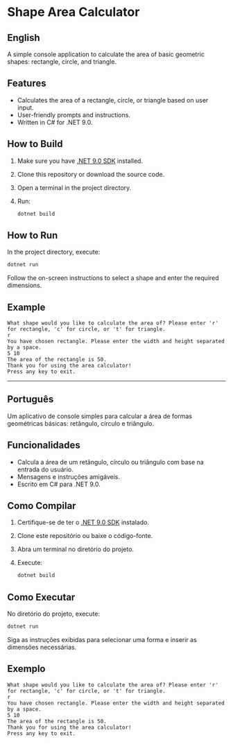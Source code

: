 # Shape Area Calculator

## English

A simple console application to calculate the area of basic geometric shapes: rectangle, circle, and triangle.

## Features

- Calculates the area of a rectangle, circle, or triangle based on user input.
- User-friendly prompts and instructions.
- Written in C# for .NET 9.0.

## How to Build

1. Make sure you have [.NET 9.0 SDK](https://dotnet.microsoft.com/download/dotnet/9.0) installed.
2. Clone this repository or download the source code.
3. Open a terminal in the project directory.
4. Run:

   ```sh
   dotnet build
   ```

## How to Run

In the project directory, execute:

```sh
dotnet run
```

Follow the on-screen instructions to select a shape and enter the required dimensions.

## Example

```
What shape would you like to calculate the area of? Please enter 'r' for rectangle, 'c' for circle, or 't' for triangle.
r
You have chosen rectangle. Please enter the width and height separated by a space.
5 10
The area of the rectangle is 50.
Thank you for using the area calculator!
Press any key to exit.
```

---

## Português

Um aplicativo de console simples para calcular a área de formas geométricas básicas: retângulo, círculo e triângulo.

## Funcionalidades

- Calcula a área de um retângulo, círculo ou triângulo com base na entrada do usuário.
- Mensagens e instruções amigáveis.
- Escrito em C# para .NET 9.0.

## Como Compilar

1. Certifique-se de ter o [.NET 9.0 SDK](https://dotnet.microsoft.com/download/dotnet/9.0) instalado.
2. Clone este repositório ou baixe o código-fonte.
3. Abra um terminal no diretório do projeto.
4. Execute:

   ```sh
   dotnet build
   ```

## Como Executar

No diretório do projeto, execute:

```sh
dotnet run
```

Siga as instruções exibidas para selecionar uma forma e inserir as dimensões necessárias.

## Exemplo

```
What shape would you like to calculate the area of? Please enter 'r' for rectangle, 'c' for circle, or 't' for triangle.
r
You have chosen rectangle. Please enter the width and height separated by a space.
5 10
The area of the rectangle is 50.
Thank you for using the area calculator!
Press any key to exit.
```
